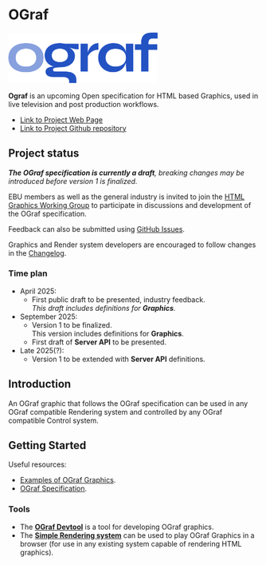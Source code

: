 # OGraf

<img src="docs/logo/ograf-logo-colour.svg" width="300"/>

**Ograf** is an upcoming Open specification for HTML based Graphics, used in live television and post production workflows.

* [Link to Project Web Page](https://ograf.ebu.io)
* [Link to Project Github repository ](https://github.com/ebu/ograf)

## Project status

_**The OGraf specification is currently a draft**, breaking changes may be introduced before version 1 is finalized._

EBU members as well as the general industry is invited to join the [HTML Graphics Working Group](https://tech.ebu.ch/groups/html_graphics) to participate in discussions and development of the OGraf specification.

Feedback can also be submitted using [GitHub Issues](https://github.com/ebu/ograf/issues).

Graphics and Render system developers are encouraged to follow changes in the [Changelog](./CHANGELOG.md).

### Time plan

- April 2025:
  - First public draft to be presented, industry feedback.<br />
    _This draft includes definitions for **Graphics**._
- September 2025:
  - Version 1 to be finalized.<br />
    This version includes definitions for **Graphics**.
  - First draft of **Server API** to be presented.
- Late 2025(?):
  - Version 1 to be extended with **Server API** definitions.

## Introduction

An OGraf graphic that follows the OGraf specification can be used in any OGraf compatible Rendering system and controlled by any OGraf compatible Control system.

## Getting Started

Useful resources:
* [Examples of OGraf Graphics](https://github.com/ebu/ograf/tree/main/v1-draft-0/examples).
* [OGraf Specification](./v1-draft-0/specification/docs/Specification.md).


### Tools

* The **[OGraf Devtool](https://github.com/SuperFlyTV/ograf-devtool)** is a tool for developing OGraf graphics.
* The **[Simple Rendering system](https://github.com/SuperFlyTV/ograf-server)** can be used to play OGraf Graphics in a browser (for use in any existing system capable of rendering HTML graphics).
